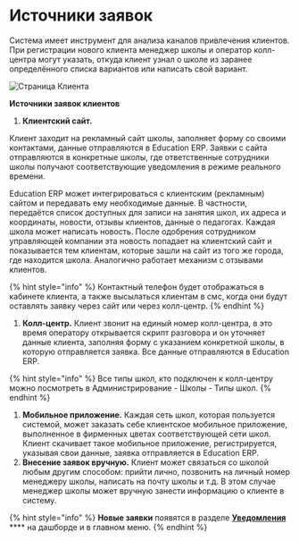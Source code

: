# Источники заявок

Система имеет инструмент для анализа каналов привлечения клиентов. При регистрации нового клиента менеджер школы и оператор колл-центра могут указать, откуда клиент узнал о школе из заранее определённого списка вариантов или написать свой вариант.

![Страница Клиента](../.gitbook/assets/Screenshot\_377.png)

**Источники заявок клиентов**

1. **Клиентский сайт.**&#x20;

Клиент заходит на рекламный сайт школы, заполняет форму со своими контактами, данные отправляются в Education ERP. Заявки с сайта отправляются в конкретные школы, где ответственные сотрудники школы получают соответствующие уведомления в режиме реального времени.&#x20;

Education ERP может интегрироваться с клиентским (рекламным) сайтом и передавать ему необходимые данные. В частности, передаётся список доступных для записи на занятия школ, их адреса и координаты, новости, отзывы клиентов, данные о педагогах. Каждая школа может написать новость. После одобрения сотрудником управляющей компании эта новость попадает на клиентский сайт и показывается тем клиентам, которые зашли на сайт из того же города, где находится школа. Аналогично работает механизм с отзывами клиентов.



{% hint style="info" %}
Контактный телефон будет отображаться в кабинете клиента, а также высылаться клиентам  в смс, когда они будут оставлять заявку через сайт или через колл-центр.
{% endhint %}

1. **Колл-центр.** Клиент звонит на единый номер колл-центра, в это время оператору открывается скрипт разговора и он уточняет данные клиента, заполняя форму с указанием конкретной школы, в которую отправляется заявка. Все данные отправляются в Education ERP.&#x20;

{% hint style="info" %}
Все типы школ, кто подключен к колл-центру можно посмотреть в Администрирование - Школы - Типы школ.
{% endhint %}

1. **Мобильное приложение.** Каждая сеть школ, которая пользуется системой, может заказать себе клиентское мобильное приложение, выполненное в фирменных цветах соответствующей сети школ. Клиент скачивает такое мобильное приложение, регистрируется, указывая свои данные, заявка отправляется в Education ERP.
2. **Внесение заявок вручную.** Клиент может связаться со школой любым другим способом: прийти лично, позвонить на личный номер менеджеру школы, написать на почту школы и т.д. В этом случае менеджер школы может вручную занести информацию о клиенте в систему.

{% hint style="info" %}
**Новые заявки** появятся в разделе [**Уведомления**](../uvedomleniya/) **** на дашборде и в главном меню.
{% endhint %}

